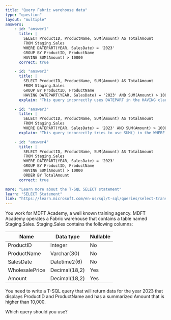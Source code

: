 ```yaml
---
title: "Query Fabric warehouse data"
type: "question"
layout: "multiple"
answers:
    - id: "answer1"
      title: |
        SELECT ProductID, ProductName, SUM(Amount) AS TotalAmount
        FROM Staging.Sales 
        WHERE DATEPART(YEAR, SalesDate) = '2023'
        GROUP BY ProductID, ProductName
        HAVING SUM(Amount) > 10000
      correct: true

    - id: "answer2"
      title: |
        SELECT ProductID, ProductName, SUM(Amount) AS TotalAmount
        FROM Staging.Sales
        GROUP BY ProductID, ProductName 
        HAVING DATEPART(YEAR, SalesDate) = '2023' AND SUM(Amount) > 10000
      explain: "This query incorrectly uses DATEPART in the HAVING clause instead of the WHERE clause. HAVING should only be used for aggregate conditions."

    - id: "answer3"
      title: |
        SELECT ProductID, ProductName, SUM(Amount) AS TotalAmount
        FROM Staging.Sales
        WHERE DATEPART(YEAR, SalesDate) = '2023' AND SUM(Amount) > 10000
      explain: "This query incorrectly tries to use SUM() in the WHERE clause. Aggregate functions can only be used in HAVING clause when filtering."

    - id: "answer4"
      title: |
        SELECT ProductID, ProductName, SUM(Amount) AS TotalAmount
        FROM Staging.Sales
        WHERE DATEPART(YEAR, SalesDate) = '2023'
        GROUP BY ProductID, ProductName
        HAVING SUM(Amount) > 10000
        ORDER BY TotalAmount
      correct: true

more: "Learn more about the T-SQL SELECT statement"
learn: "SELECT Statement"
link: "https://learn.microsoft.com/en-us/sql/t-sql/queries/select-transact-sql"
---
```

You work for MDFT Academy, a well known training agency. MDFT Academy operates a Fabric warehouse that contains a table named Staging.Sales. Staging.Sales contains the following columns:

| Name           | Data type     | Nullable |
|----------------|---------------|----------|
| ProductID      | Integer       | No       |
| ProductName    | Varchar(30)   | No       |
| SalesDate      | Datetime2(6)  | No       |
| WholesalePrice | Decimal(18,2) | Yes      |
| Amount         | Decimal(18,2) | Yes      |

You need to write a T-SQL query that will return data for the year 2023 that displays ProductID and ProductName and has a summarized Amount that is higher than 10,000.

Which query should you use?
